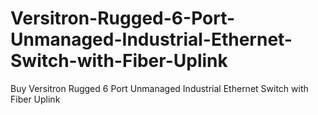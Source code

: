 # Versitron-Rugged-6-Port-Unmanaged-Industrial-Ethernet-Switch-with-Fiber-Uplink
Buy Versitron  Rugged 6 Port Unmanaged Industrial Ethernet Switch with Fiber Uplink
